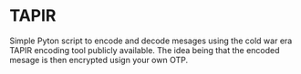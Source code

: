 # TAPIR
Simple Pyton script to encode and decode mesages using the cold war era TAPIR encoding tool publicly available. The idea being that the encoded mesage is then encrypted usign your own OTP.  
